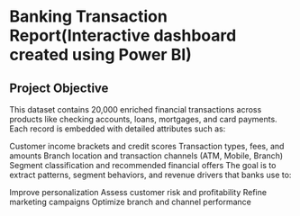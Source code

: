 # Banking Transaction Report(Interactive dashboard created using Power BI)
## Project Objective
This dataset contains 20,000 enriched financial transactions across products like checking accounts, loans, mortgages, and card payments. Each record is embedded with detailed attributes such as:

Customer income brackets and credit scores
Transaction types, fees, and amounts
Branch location and transaction channels (ATM, Mobile, Branch)
Segment classification and recommended financial offers
The goal is to extract patterns, segment behaviors, and revenue drivers that banks use to:

Improve personalization
Assess customer risk and profitability
Refine marketing campaigns
Optimize branch and channel performance
